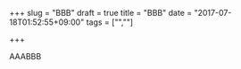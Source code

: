 +++
slug = "BBB"
draft = true
title = "BBB"
date = "2017-07-18T01:52:55+09:00"
tags = ["",""]

+++

AAABBB
